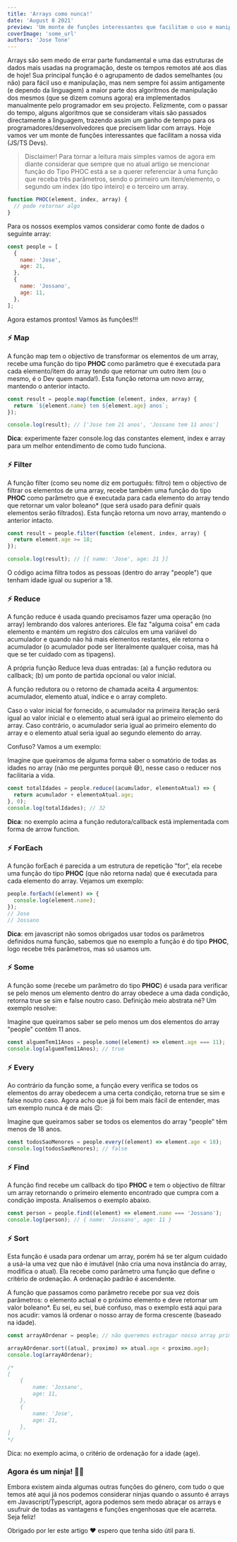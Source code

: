 ```yaml
---
title: 'Arrays como nunca!'
date: 'August 8 2021'
preview: 'Um monte de funções interessantes que facilitam o uso e manipulação de Arrays em JS'
coverImage: 'some_url'
authors: 'Jose Tone'
---
```


Arrays são sem medo de errar parte fundamental e uma das estruturas de dados mais usadas na programação, deste os tempos remotos até aos dias de hoje! Sua principal função é o agrupamento de dados semelhantes (ou não) para fácil uso e manipulação, mas nem sempre foi assim antigamente (e dependo da linguagem) a maior parte dos algoritmos de manipulação dos mesmos (que se dizem comuns agora) era implementados manualmente pelo programador em seu projecto. Felizmente, com o passar do tempo, alguns algoritmos que se consideram vitais são passados directamente a linguagem, trazendo assim um ganho de tempo para os programadores/desenvolvedores que precisem lidar com arrays. Hoje vamos ver um monte de funções interessantes que facilitam a nossa vida (JS/TS Devs).

> Disclaimer! Para tornar a leitura mais simples vamos de agora em diante considerar que sempre que no atual artigo se mencionar função do Tipo PHOC está a se a querer referenciar à uma função que receba três parâmetros, sendo o primeiro um item/elemento, o segundo um index (do tipo inteiro) e o terceiro um array.

```jsx
function PHOC(element, index, array) {
  // pode retornar algo
}
```

Para os nossos exemplos vamos considerar como fonte de dados o seguinte array:

```jsx
const people = [
  {
    name: 'Jose',
    age: 21,
  },
  {
    name: 'Jossano',
    age: 11,
  },
];
```

Agora estamos prontos! Vamos às funções!!!

### ⚡️ Map

A função map tem o objectivo de transformar os elementos de um array, recebe uma função do tipo **PHOC** como parâmetro que é executada para cada elemento/item do array tendo que retornar um outro item (ou o mesmo, é o Dev quem manda!). Esta função retorna um novo array, mantendo o anterior intacto.

```jsx
const result = people.map(function (element, index, array) {
  return `${element.name} tem ${element.age} anos`;
});

console.log(result); // ['Jose tem 21 anos', 'Jossano tem 11 anos']
```

**Dica**: experimente fazer console.log das constantes element, index e array para um melhor entendimento de como tudo funciona.

### ⚡️ Filter

A função filter (como seu nome diz em português: filtro) tem o objectivo de filtrar os elementos de uma array, recebe também uma função do tipo **PHOC** como parâmetro que é executada para cada elemento do array tendo que retornar um valor boleano\* (que será usado para definir quais elementos serão filtrados). Esta função retorna um novo array, mantendo o anterior intacto.

```jsx
const result = people.filter(function (element, index, array) {
  return element.age >= 18;
});

console.log(result); // [{ name: 'Jose', age: 21 }]
```

O código acima filtra todos as pessoas (dentro do array "people") que tenham idade igual ou superior a 18.

### ⚡️ Reduce

A função reduce é usada quando precisamos fazer uma operação (no array) lembrando dos valores anteriores. Ele faz "alguma coisa" em cada elemento e mantém um registro dos cálculos em uma variável do acumulador e quando não há mais elementos restantes, ele retorna o acumulador (o acumulador pode ser literalmente qualquer coisa, mas há que se ter cuidado com as tipagens).

A própria função Reduce leva duas entradas: (a) a função redutora ou callback; (b) um ponto de partida opcional ou valor inicial.

A função redutora ou o retorno de chamada aceita 4 argumentos: acumulador, elemento atual, índice e o array completo.

Caso o valor inicial for fornecido, o acumulador na primeira iteração será igual ao valor inicial e o elemento atual será igual ao primeiro elemento do array. Caso contrário, o acumulador seria igual ao primeiro elemento do array e o elemento atual seria igual ao segundo elemento do array.

Confuso? Vamos a um exemplo:

Imagine que queiramos de alguma forma saber o somatório de todas as idades no array (não me perguntes porquê 😅), nesse caso o reducer nos facilitaria a vida.

```jsx
const totalIdades = people.reduce((acumulador, elementoAtual) => {
  return acumulador + elementoAtual.age;
}, 0);
console.log(totalIdades); // 32
```

**Dica**: no exemplo acima a função redutora/callback está implementada com forma de arrow function.

### ⚡️ ForEach

A função forEach é parecida a um estrutura de repetição "for", ela recebe uma função do tipo **PHOC** (que não retorna nada) que é executada para cada elemento do array. Vejamos um exemplo:

```jsx
people.forEach((element) => {
  console.log(element.name);
});
// Jose
// Jossano
```

**Dica**: em javascript não somos obrigados usar todos os parâmetros definidos numa função, sabemos que no exemplo a função é do tipo **PHOC**, logo recebe três parâmetros, mas só usamos um.

### ⚡️ Some

A função some (recebe um parâmetro do tipo **PHOC**) é usada para verificar se pelo menos um elemento dentro do array obedece a uma dada condição, retorna true se sim e false noutro caso. Definição meio abstrata né? Um exemplo resolve:

Imagine que queiramos saber se pelo menos um dos elementos do array "people" contêm 11 anos.

```jsx
const alguemTem11Anos = people.some((element) => element.age === 11);
console.log(alguemTem11Anos); // true
```

### ⚡️ Every

Ao contrário da função some, a função every verifica se todos os elementos do array obedecem a uma certa condição, retorna true se sim e false noutro caso. Agora acho que já foi bem mais fácil de entender, mas um exemplo nunca é de mais 😉:

Imagine que queiramos saber se todos os elementos do array "people" têm menos de 18 anos.

```jsx
const todosSaoMenores = people.every((element) => element.age < 18);
console.log(todosSaoMenores); // false
```

### ⚡️ Find

A função find recebe um callback do tipo **PHOC** e tem o objectivo de filtrar um array retornando o primeiro elemento encontrado que cumpra com a condição imposta. Analisemos o exemplo abaixo.

```jsx
const person = people.find((element) => element.name === 'Jossano');
console.log(person); // { name: 'Jossano', age: 11 }
```

### ⚡️ Sort

Esta função é usada para ordenar um array, porém há se ter algum cuidado a usá-la uma vez que não é imutável (não cria uma nova instância do array, modifica o atual). Ela recebe como parâmetro uma função que define o critério de ordenação. A ordenação padrão é ascendente.

A função que passamos como parâmetro recebe por sua vez dois parâmetros: o elemento actual e o próximo elemento e deve retornar um valor boleano\*. Eu sei, eu sei, bué confuso, mas o exemplo está aqui para nos acudir: vamos lá ordenar o nosso array de forma crescente (baseado na idade).

```jsx
const arrayAOrdenar = people; // não queremos estragar nosso array primário

arrayAOrdenar.sort((atual, proximo) => atual.age < proximo.age);
console.log(arrayAOrdenar);

/*
[
	{
		name: 'Jossano',
		age: 11,
	},
	{
		name: 'Jose',
		age: 21,
	},
]
*/
```

Dica: no exemplo acima, o critério de ordenação for a idade (age).

### Agora és um ninja! 🥷🏽

Embora existem ainda algumas outras funções do género, com tudo o que temos até aqui já nos podemos considerar ninjas quando o assunto é arrays em Javascript/Typescript, agora podemos sem medo abraçar os arrays e usufruir de todas as vantagens e funções engenhosas que ele acarreta. Seja feliz!

Obrigado por ler este artigo ❤️ espero que tenha sido útil para ti.
